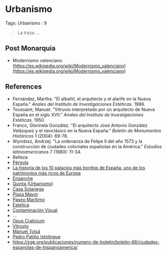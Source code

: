 # Urbanismo

Tags: Urbanismo
: 9

> La traza …
> 

## Post Monarquia

- Modernismo valenciano
[https://es.wikipedia.org/wiki/Modernismo_valenciano](https://es.wikipedia.org/wiki/Modernismo_valenciano)

## References

- Fernández, Martha. "El albañil, el arquitecto y el alarife en la Nueva España." *Anales del Instituto de Investigaciones Estéticas*. 1986.
- Toussaint, Manuel. "Vitruvio interpretado por un arquitecto de Nueva España en el siglo XVII." *Anales del Instituto de Investigaciones Estéticas*. 1950.
- Franco, Glorinela González. "El arquitecto José Antonio González Velázquez y el neoclásico en la Nueva España." *Boletín de Monumentos Históricos* 1 (2004): 69-78.
- Wyrobisz, Andrzej. "La ordenanza de Felipe II del año 1573 y la construcción de ciudades coloniales españolas en la América." *Estudios latinoamericanos* 7 (1980): 11-34.
- Belleza
- [Pérgola](https://es.wikipedia.org/wiki/P%C3%A9rgola)
- [La historia de los 10 palacios más bonitos de España, uno de los patrimonios más ricos de Europa](https://www.eleconomista.es/status/noticias/11063227/02/21/La-historia-de-los-10-palacios-mas-bonitos-de-Espana.html)
- [Ensanche](https://es.wikipedia.org/wiki/Ensanche)
- [Quinta (Urbanismo)](https://es.wikipedia.org/wiki/Quinta_(urbanismo))
- [Casa Solariega](https://es.wikipedia.org/wiki/Casa_solariega)
- [Plaza Mayor](https://es.wikipedia.org/wiki/Plaza_mayor)
- [Paseo Marítimo](https://es.wikipedia.org/wiki/Paseo_marítimo)
- [Estetica](https://es.wikipedia.org/wiki/Est%C3%A9tica)
- [Contaminación Visual](https://es.wikipedia.org/wiki/Contaminaci%C3%B3n_visual)
- …
- [Opus Craticium](https://www.wikiwand.com/pt/Opus_craticium)
- [Vitruvio](https://es.wikipedia.org/wiki/Vitruvio)
- [Manuel Tolsá](https://www.wikiwand.com/es/Manuel_Tols%C3%A1)
- [Pedro Patiño Ixtolinque](https://www.wikiwand.com/en/Pedro_Pati%C3%B1o_Ixtolinque)
- https://sge.org/publicaciones/numero-de-boletin/boletin-66/ciudades-espanolas-de-hispanoamerica/